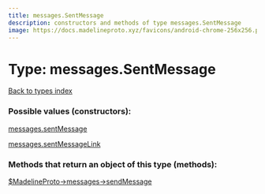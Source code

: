 ```yaml
---
title: messages.SentMessage
description: constructors and methods of type messages.SentMessage
image: https://docs.madelineproto.xyz/favicons/android-chrome-256x256.png
---
```

# Type: messages.SentMessage  
[Back to types index](index.md)



### Possible values (constructors):

[messages.sentMessage](../constructors/messages.sentMessage.md)  

[messages.sentMessageLink](../constructors/messages.sentMessageLink.md)  



### Methods that return an object of this type (methods):

[$MadelineProto->messages->sendMessage](../methods/messages.sendMessage.md)  



